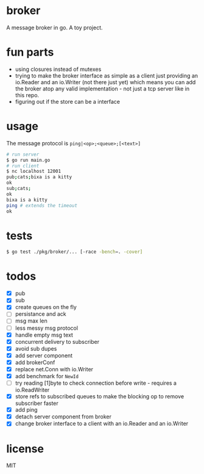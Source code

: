 # broker
A message broker in go. A toy project.

# fun parts
- using closures instead of mutexes
- trying to make the broker interface as simple as a client just providing an io.Reader and an io.Writer (not there just yet) which means you can add the broker atop any valid implementation - not just a tcp server like in this repo.
- figuring out if the store can be a interface

# usage
The message protocol is `ping|<op>;<queue>;[<text>]`
```bash
# run server
$ go run main.go
# run client
$ nc localhost 12001
pub;cats;bixa is a kitty
ok
sub;cats;
ok
bixa is a kitty
ping # extends the timeout
ok
```

# tests
```bash
$ go test ./pkg/broker/... [-race -bench=. -cover]
```

# todos
- [x] pub
- [x] sub
- [x] create queues on the fly
- [ ] persistance and ack
- [ ] msg max len
- [ ] less messy msg protocol
- [x] handle empty msg text
- [x] concurrent delivery to subscriber
- [x] avoid sub dupes
- [x] add server component
- [x] add brokerConf
- [x] replace net.Conn with io.Writer
- [x] add benchmark for `NewId`
- [ ] try reading [1]byte to check connection before write - requires a io.ReadWriter
- [x] store refs to subscribed queues to make the blocking op to remove subscriber faster
- [x] add ping
- [x] detach server component from broker
- [x] change broker interface to a client with an io.Reader and an io.Writer

# license
MIT
